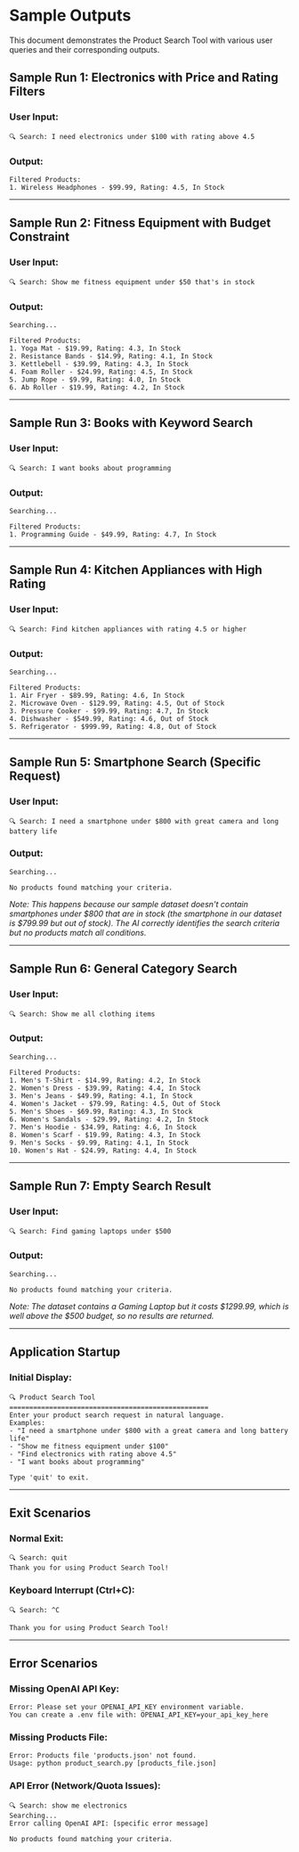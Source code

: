 # Sample Outputs

This document demonstrates the Product Search Tool with various user queries and their corresponding outputs.

## Sample Run 1: Electronics with Price and Rating Filters

### User Input:
```
🔍 Search: I need electronics under $100 with rating above 4.5
```

### Output:
```
Filtered Products:
1. Wireless Headphones - $99.99, Rating: 4.5, In Stock
```

---

## Sample Run 2: Fitness Equipment with Budget Constraint

### User Input:
```
🔍 Search: Show me fitness equipment under $50 that's in stock
```

### Output:
```
Searching...

Filtered Products:
1. Yoga Mat - $19.99, Rating: 4.3, In Stock
2. Resistance Bands - $14.99, Rating: 4.1, In Stock
3. Kettlebell - $39.99, Rating: 4.3, In Stock
4. Foam Roller - $24.99, Rating: 4.5, In Stock
5. Jump Rope - $9.99, Rating: 4.0, In Stock
6. Ab Roller - $19.99, Rating: 4.2, In Stock
```

---

## Sample Run 3: Books with Keyword Search

### User Input:
```
🔍 Search: I want books about programming
```

### Output:
```
Searching...

Filtered Products:
1. Programming Guide - $49.99, Rating: 4.7, In Stock
```

---

## Sample Run 4: Kitchen Appliances with High Rating

### User Input:
```
🔍 Search: Find kitchen appliances with rating 4.5 or higher
```

### Output:
```
Searching...

Filtered Products:
1. Air Fryer - $89.99, Rating: 4.6, In Stock
2. Microwave Oven - $129.99, Rating: 4.5, Out of Stock
3. Pressure Cooker - $99.99, Rating: 4.7, In Stock
4. Dishwasher - $549.99, Rating: 4.6, Out of Stock
5. Refrigerator - $999.99, Rating: 4.8, Out of Stock
```

---

## Sample Run 5: Smartphone Search (Specific Request)

### User Input:
```
🔍 Search: I need a smartphone under $800 with great camera and long battery life
```

### Output:
```
Searching...

No products found matching your criteria.
```

*Note: This happens because our sample dataset doesn't contain smartphones under $800 that are in stock (the smartphone in our dataset is $799.99 but out of stock). The AI correctly identifies the search criteria but no products match all conditions.*

---

## Sample Run 6: General Category Search

### User Input:
```
🔍 Search: Show me all clothing items
```

### Output:
```
Searching...

Filtered Products:
1. Men's T-Shirt - $14.99, Rating: 4.2, In Stock
2. Women's Dress - $39.99, Rating: 4.4, In Stock
3. Men's Jeans - $49.99, Rating: 4.1, In Stock
4. Women's Jacket - $79.99, Rating: 4.5, Out of Stock
5. Men's Shoes - $69.99, Rating: 4.3, In Stock
6. Women's Sandals - $29.99, Rating: 4.2, In Stock
7. Men's Hoodie - $34.99, Rating: 4.6, In Stock
8. Women's Scarf - $19.99, Rating: 4.3, In Stock
9. Men's Socks - $9.99, Rating: 4.1, In Stock
10. Women's Hat - $24.99, Rating: 4.4, In Stock
```

---

## Sample Run 7: Empty Search Result

### User Input:
```
🔍 Search: Find gaming laptops under $500
```

### Output:
```
Searching...

No products found matching your criteria.
```

*Note: The dataset contains a Gaming Laptop but it costs $1299.99, which is well above the $500 budget, so no results are returned.*

---

## Application Startup

### Initial Display:
```
🔍 Product Search Tool
==================================================
Enter your product search request in natural language.
Examples:
- "I need a smartphone under $800 with a great camera and long battery life"
- "Show me fitness equipment under $100"
- "Find electronics with rating above 4.5"
- "I want books about programming"

Type 'quit' to exit.
```

---

## Exit Scenarios

### Normal Exit:
```
🔍 Search: quit
Thank you for using Product Search Tool!
```

### Keyboard Interrupt (Ctrl+C):
```
🔍 Search: ^C

Thank you for using Product Search Tool!
```

---

## Error Scenarios

### Missing OpenAI API Key:
```
Error: Please set your OPENAI_API_KEY environment variable.
You can create a .env file with: OPENAI_API_KEY=your_api_key_here
```

### Missing Products File:
```
Error: Products file 'products.json' not found.
Usage: python product_search.py [products_file.json]
```

### API Error (Network/Quota Issues):
```
🔍 Search: show me electronics
Searching...
Error calling OpenAI API: [specific error message]

No products found matching your criteria.
``` 